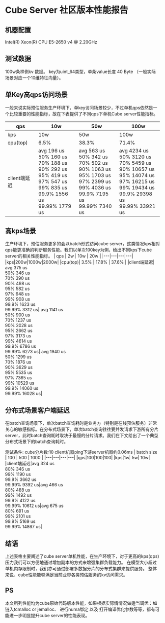 # Cube Server 社区版本性能报告
## 机器配置
Intel(R) Xeon(R) CPU E5-2650 v4 @ 2.20GHz

## 测试数据
100w条样例kv 数据。 key为uint_64类型，单条value长度 40 Byte （一般实际场景对应一个10维特征向量）。

## 单Key高qps访问场景
一般来说实际预估服务生产环境下，单key访问场景较少，不过单机qps依然是一个比较重要的性能指标，故在下表提供了不同qps下单机Cube server性能指标。


| qps | 10w | 50w | 100w | 
| --- | --- | --- | --- |
|kps|10w|50w|100w|
|cpu(top)| 6.5% | 38.3% | 71.4% | 
|client端延迟|  avg            196 us<br>50%            160 us<br>70%            188 us<br>90%            292 us<br>95%            419 us<br>97%            547 us<br>99%            835 us<br>99.9%         1556 us<br>99.99%        1779 us|  avg            563 us<br>50%            342 us<br>70%            502 us<br>90%           1063 us<br>95%           1703 us<br>97%           2399 us<br> 99%           4036 us<br>99.9%         7195 us<br>99.99%        7340 us|    avg           4234 us<br>50%           3120 us<br>70%           5459 us<br>90%          10657 us<br>95%          14074 us<br>97%          16215 us<br> 99%          19434 us<br>99.9%        29398 us<br>99.99%       33921 us|

## 高kps场景
生产环境下，预估服务更多的会以batch形式访问cube server，这类情况kps相对qps能更准确的判断服务性能。我们以单次100key为例，给出不同kps下cube server的相关性能指标。
| qps | 2w | 10w | 20w | 
|---|---|---|---|
|kps|200w|1000w|2000w|
|cpu(top)| 3.5% | 17.8% | 37.6% | 
|client端延迟|  avg            375 us<br>50%            346 us<br>70%            390 us<br>90%            498 us<br>95%            582 us<br>97%            648 us<br>99%            908 us<br>99.9%         1623 us<br>99.99%        3312 us|  avg           1141 us<br>50%            900 us<br>70%           1237 us<br>90%           2028 us<br>95%           2662 us<br>97%           3173 us<br>99%           4614 us<br> 99.9%         6786 us<br>99.99%        6273 us|    avg           1940 us<br>50%           1299 us<br>70%           1876 us<br>90%           3629 us<br>95%           5535 us<br>97%           7365 us<br>99%          10529 us<br>99.9%        14060 us<br>99.99%       16028 us|

## 分布式场景客户端延迟
在batch查询场景下，单次batch查询耗时是业务方（特别是在线预估服务）非常关心的敏感指标。在分布式场景下，单次batch查询往往要并发请求下游所有分片server，此时batch查询耗时取决于最慢的分片请求。我们在下文给出了一个典型分布式场景下的batch查询耗时。

测试条件:
cube分片数:10 
client机器ping下游server机器约0.06ms
| batch size | 100 | 500 | 1000 | 
|---|---|---|---|
|qps|100|100|100|
|kps|1w| 5w| 10w|
|client端延迟|avg            324 us<br>80%            346 us<br>99%            1190 us<br>99.9%            3662 us<br>99.99%            9392 us|avg            466 us<br>80%            488 us<br>99%            1492 us<br>99.9%            4122 us<br>99.99%            10612 us|avg            675 us<br>80%            691 us<br>99%            2101 us<br>99.9%            5169 us<br>99.99%            14867 us|

## 结语
上述表格主要阐述了cube server单机性能，在生产环境下，对于更高的kps(qps)压力我们可以方便地通过增加副本的方式来增强集群负载能力。 在模型大小超过单机内存限制时，我们亦可通过部署多数据分片的分布式集群来提供服务。
整体来说，cube性能能够满足当前业界各类预估服务的kv访问需求。

## PS
本文所列性能均为cube原始代码版本性能，如果根据实际情情况做适当调优：如链入tcmalloc or jemalloc、 进行numa绑定 以及 打开编译优化参数等等，都有可能进一步明显提升cube server的性能表现。
